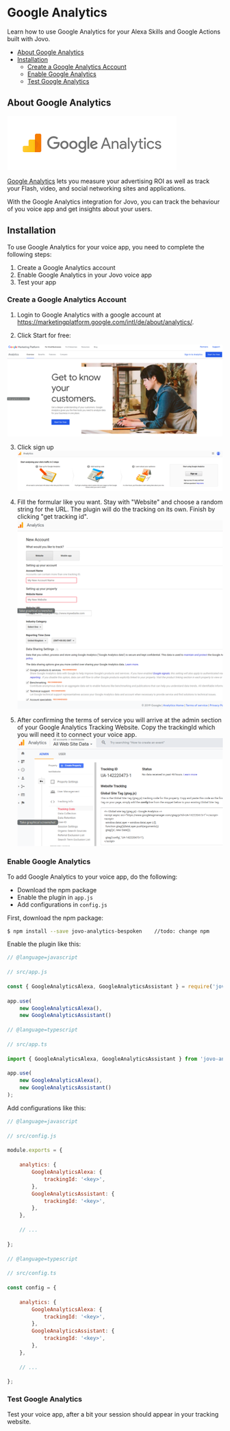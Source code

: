 # Google Analytics

Learn how to use Google Analytics for your Alexa Skills and Google Actions built with Jovo.

* [About Google Analytics](#about-google-analytics)
* [Installation](#installation)
   * [Create a Google Analytics Account](#create-a-google-analytics-account)
   * [Enable Google Analytics](#enable-google-analytics)
   * [Test Google Analytics](#test-google-analytics)
   


## About Google Analytics

![Google Website](../../img/ga00_banner.png)

[Google Analytics](https://analytics.google.com/analytics/web/) lets you measure your advertising ROI as well as track your Flash, video, and social networking sites and applications.

With the Google Analytics integration for Jovo, you can track the behaviour of you voice app and get insights about your users.

## Installation

To use Google Analytics for your voice app, you need to complete the following steps:

1. Create a Google Analytics account
2. Enable Google Analytics in your Jovo voice app
3. Test your app

### Create a Google Analytics Account

1. Login to Google Analytics with a google account at https://marketingplatform.google.com/intl/de/about/analytics/.

2. Click Start for free:

![Google Analytics Landing Page](../../img/ga0_landingPage.png)

3. Click sign up
![Google Analytics sign up](../../img/ga1_signUp.png)

4. Fill the formular like you want. Stay with "Website" and choose a random string for the URL. The plugin will do the tracking on its own. Finish by clicking "get tracking id". 
![Google Analytics set up account](../../img/ga2_newAccount.png)

5. After confirming the terms of service you will arrive at the admin section of your Google Analytics Tracking Website. Copy the trackingId which you will need it to connect your voice app.
![Google Analytics save trackingId](../../img/ga3_adminTrackingId.png)



### Enable Google Analytics

To add Google Analytics to your voice app, do the following:

* Download the npm package
* Enable the plugin in `app.js`
* Add configurations in `config.js`

First, download the npm package:

```sh
$ npm install --save jovo-analytics-bespoken	//todo: change npm
```

Enable the plugin like this:

```javascript
// @language=javascript

// src/app.js

const { GoogleAnalyticsAlexa, GoogleAnalyticsAssistant } = require('jovo-analytics-bespoken'); //todo: change require

app.use(
    new GoogleAnalyticsAlexa(),
    new GoogleAnalyticsAssistant()

// @language=typescript

// src/app.ts

import { GoogleAnalyticsAlexa, GoogleAnalyticsAssistant } from 'jovo-analytics-bespoken'; //todo

app.use(
    new GoogleAnalyticsAlexa(),
    new GoogleAnalyticsAssistant()
);
```

Add configurations like this:

```javascript
// @language=javascript

// src/config.js

module.exports = {
    
    analytics: {
        GoogleAnalyticsAlexa: {
            trackingId: '<key>',
        },
        GoogleAnalyticsAssistant: {
            trackingId: '<key>',
        },
    },

    // ...

};

// @language=typescript

// src/config.ts

const config = {
    
    analytics: {
        GoogleAnalyticsAlexa: {
            trackingId: '<key>',
        },
        GoogleAnalyticsAssistant: {
            trackingId: '<key>',
        },
    },

    // ...

};
```

### Test Google Analytics

Test your voice app, after a bit your session should appear in your tracking website.



<!--[metadata]: {"description": "Add Bespoken Analytics to your Alexa Skills and Google Actions with Jovo",
"route": "analytics/bespoken" }-->
